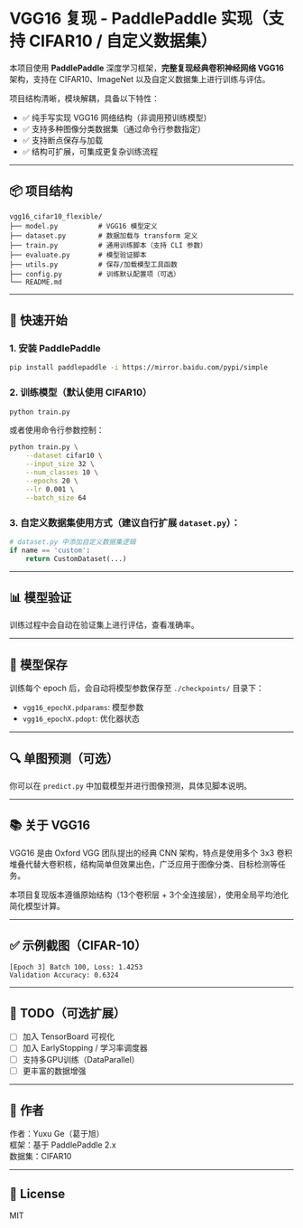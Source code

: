 # VGG16 复现 - PaddlePaddle 实现（支持 CIFAR10 / 自定义数据集）

本项目使用 **PaddlePaddle** 深度学习框架，**完整复现经典卷积神经网络 VGG16** 架构，支持在 CIFAR10、ImageNet 以及自定义数据集上进行训练与评估。

项目结构清晰，模块解耦，具备以下特性：

- ✅ 纯手写实现 VGG16 网络结构（非调用预训练模型）
- ✅ 支持多种图像分类数据集（通过命令行参数指定）
- ✅ 支持断点保存与加载
- ✅ 结构可扩展，可集成更复杂训练流程

---

## 📦 项目结构

```
vgg16_cifar10_flexible/
├── model.py          # VGG16 模型定义
├── dataset.py        # 数据加载与 transform 定义
├── train.py          # 通用训练脚本（支持 CLI 参数）
├── evaluate.py       # 模型验证脚本
├── utils.py          # 保存/加载模型工具函数
├── config.py         # 训练默认配置项（可选）
└── README.md
```

---

## 🚀 快速开始

### 1. 安装 PaddlePaddle

```bash
pip install paddlepaddle -i https://mirror.baidu.com/pypi/simple
```

### 2. 训练模型（默认使用 CIFAR10）

```bash
python train.py
```

或者使用命令行参数控制：

```bash
python train.py \
    --dataset cifar10 \
    --input_size 32 \
    --num_classes 10 \
    --epochs 20 \
    --lr 0.001 \
    --batch_size 64
```

### 3. 自定义数据集使用方式（建议自行扩展 `dataset.py`）：

```python
# dataset.py 中添加自定义数据集逻辑
if name == 'custom':
    return CustomDataset(...)
```

---

## 📊 模型验证

训练过程中会自动在验证集上进行评估，查看准确率。

---

## 💾 模型保存

训练每个 epoch 后，会自动将模型参数保存至 `./checkpoints/` 目录下：

- `vgg16_epochX.pdparams`: 模型参数
- `vgg16_epochX.pdopt`: 优化器状态

---

## 🔍 单图预测（可选）

你可以在 `predict.py` 中加载模型并进行图像预测，具体见脚本说明。

---

## 📚 关于 VGG16

VGG16 是由 Oxford VGG 团队提出的经典 CNN 架构，特点是使用多个 3x3 卷积堆叠代替大卷积核，结构简单但效果出色，广泛应用于图像分类、目标检测等任务。

本项目复现版本遵循原始结构（13个卷积层 + 3个全连接层），使用全局平均池化简化模型计算。

---

## ✅ 示例截图（CIFAR-10）

```
[Epoch 3] Batch 100, Loss: 1.4253
Validation Accuracy: 0.6324
```

---

## 📌 TODO（可选扩展）

- [ ] 加入 TensorBoard 可视化
- [ ] 加入 EarlyStopping / 学习率调度器
- [ ] 支持多GPU训练（DataParallel）
- [ ] 更丰富的数据增强

---

## 🧠 作者 

作者：Yuxu Ge（葛于旭）  
框架：基于 PaddlePaddle 2.x  
数据集：CIFAR10 

---

## 📝 License

MIT